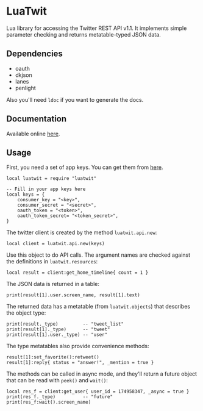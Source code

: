 # LuaTwit

Lua library for accessing the Twitter REST API v1.1.
It implements simple parameter checking and returns metatable-typed JSON data.

## Dependencies

- oauth
- dkjson
- lanes
- penlight

Also you'll need `ldoc` if you want to generate the docs.

## Documentation

Available online [here](http://darkstalker.github.io/LuaTwit/).

## Usage

First, you need a set of app keys. You can get them from [here](https://dev.twitter.com/apps).

    local luatwit = require "luatwit"

    -- Fill in your app keys here
    local keys = {
        consumer_key = "<key>",
        consumer_secret = "<secret>",
        oauth_token = "<token>",
        oauth_token_secret= "<token_secret>",
    }

The twitter client is created by the method `luatwit.api.new`:

    local client = luatwit.api.new(keys)

Use this object to do API calls. The argument names are checked against the definitions in `luatwit.resources`:

    local result = client:get_home_timeline{ count = 1 }

The JSON data is returned in a table:

    print(result[1].user.screen_name, result[1].text)

The returned data has a metatable (from `luatwit.objects`) that describes the object type:

    print(result._type)         -- "tweet_list"
    print(result[1]._type)      -- "tweet"
    print(result[1].user._type) -- "user"

The type metatables also provide convenience methods:

    result[1]:set_favorite():retweet()
    result[1]:reply{ status = "answer!", _mention = true }

The methods can be called in async mode, and they'll return a future object that can be read with `peek()` and `wait()`:

    local res_f = client:get_user{ user_id = 174958347, _async = true }
    print(res_f._type)          -- "future"
    print(res_f:wait().screen_name)
